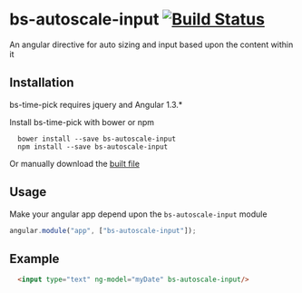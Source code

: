 bs-autoscale-input  [![Build Status](https://travis-ci.org/Beanstalkhq/bs-autoscale-input.png?branch=master)](https://travis-ci.org/Beanstalkhq/bs-autoscale-input)
============

An angular directive for auto sizing and input based upon the content within it

## Installation
bs-time-pick requires jquery and Angular 1.3.*

Install bs-time-pick with bower or npm
```
  bower install --save bs-autoscale-input
  npm install --save bs-autoscale-input
```
Or manually download the [built file](https://raw.githubusercontent.com/Beanstalkhq/bs-autoscale-input/master/build/bs-autoscale-input.js)

## Usage
Make your angular app depend upon the `bs-autoscale-input` module
```javascript
angular.module("app", ["bs-autoscale-input"]);
```

## Example
```html
  <input type="text" ng-model="myDate" bs-autoscale-input/>
```

